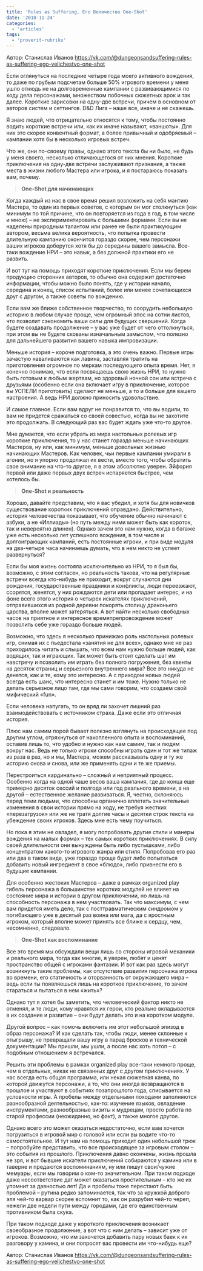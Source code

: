 ```yaml
---
title: 'Rules as Suffering. Его Величество One-Shot'
date: '2018-11-24'
categories:
  - 'articles'
tags:
  - 'proverit-rubriku'
---
```


Автор: Станислав Иванов https://vk.com/@dungeonsandsuffering-rules-as-suffering-ego-velichestvo-one-shot

Если оглянуться на последние четыре года моего активного вождения, то даже по грубым подсчетам больше 50% игрового времени у меня ушло отнюдь не на долговременные кампании с развивающимися по ходу дела персонажами, множеством побочных сюжетных арок и так далее. Короткие зарисовки на одну-две встречи, причем в основном от авторов систем и сеттингов. D&D Лига – наше все, иначе и не скажешь.

Я знаю людей, что отрицательно относятся к тому, чтобы постоянно водить короткие встречи или, как их иначе называют, «ваншоты». Для них это скорее конвентный формат, а более привычный и одобряемый – кампании хотя бы в несколько игровых встреч.

Что же, они по-своему правы, однако этого текста бы ни было, не будь у меня своего, несколько отличающегося от них мнения. Короткие приключения на одну-две встречи заслуживают признания, а также места в жизни любого Мастера или игрока, и я постараюсь показать вам, почему.

> **One-Shot для начинающих**

Когда каждый из нас в свое время решил возложить на себя мантию Мастера, то один из первых советов, с которым он мог столкнуться (как минимум по той причине, что он повторяется из года в год, в том числе и мною) – не экспериментировать с большими формами. Если вы не наделены природным талантом или ранее не были практикующим автором, весьма велика вероятность, что попытка провести длительную кампанию окончится гораздо скорее, чем персонажи ваших игроков доберутся хотя бы до середины вашего замысла. Все-таки вождение НРИ – это навык, а без должной практики его не развить.

И вот тут на помощь приходят короткие приключения. Если мы берем продукцию сторонних авторов, то обычно она содержит достаточно информации, чтобы можно было понять, где у истории начало, середина и конец, список испытаний, более или менее сочетающихся друг с другом, а также советы по вождению.

Если вам же ближе собственное творчество, то соорудить небольшую историю в любом случае проще, чем огромный эпос на сотни листов, что позволит сэкономить ваши силы для будущих свершений. Когда будете создавать продолжение – у вас уже будет от чего оттолкнуться, при этом вы не будете скованы изначальным замыслом, что полезно для дальнейшего развития вашего навыка импровизации.

Меньше история – короче подготовка, а это очень важно. Первые игры зачастую наваливаются как лавина, заставляя тратить на приготовления огромное по меркам последующего опыта время. Нет, я конечно понимаю, что если посвящаешь свою жизнь НРИ, то нужно быть готовым к любым жертвам, но здоровый ночной сон или встреча с друзьями (особенно если она включает игру в приключение, которое вы УСПЕЛИ приготовить) сделают не меньше, а то и больше для вашего настроения. А ведь НРИ должно приносить удовольствие.

И самое главное. Если вам вдруг не понравится то, что вы водили, то вам не придется сражаться со своей совестью, когда вы не захотите это продолжать. В следующий раз вас будет ждать уже что-то другое.

Мне думается, что если убрать из мира настольных ролевых игр короткие приключения, то у нас станет гораздо меньше начинающих Мастеров, ну или, как минимум, меньше довольных жизнью начинающих Мастеров. Как человек, чьи первые кампании умирали в агонии, но я упорно продолжал их вести, вместо того, чтобы обратить свое внимание на что-то другое, я в этом абсолютно уверен. Эйфория первой или даже первых двух встреч испаряется быстрее, чем хотелось бы.

> **One-Shot и реальность**

Хорошо, давайте представим, что я вас убедил, и хотя бы для новичков существование коротких приключений оправдано. Действительно, история человечества показывает, что обучение обычно начинают с азбуки, а не «Иллиады» (но путь между ними может быть как короток, так и невероятно длинен). Однако зачем это нам нужно, когда в багаже уже есть несколько лет успешного вождения, в том числе и долгоиграющих кампаний, есть постоянные игроки, и при виде модуля на два-четыре часа начинаешь думать, что в нем никто не успеет развернуться?

Если бы моя жизнь состояла исключительно из НРИ, то я был бы, возможно, с этим согласен, но реальность такова, что на регулярные встречи всегда кто-нибудь не приходит, вокруг случаются дни рождения, государственные праздники и конфликты, люди переезжают, ссорятся, женятся, у них рождаются дети или пропадает интерес, и на фоне всего этого история о четырех искателях приключений, отправившихся из родной деревни покорять столицу драконьего царства, вполне может затеряться. А вот найти несколько свободных часов на приятное и интересное времяпрепровождение может позволить себе уже гораздо больше людей.

Возможно, что здесь я несколько принижаю роль настольных ролевых игр, снимая их с пьедестала «занятия не для всех», однако мне не раз приходилось читать и слышать, что всем нам нужно больше людей, как водящих, так и играющих. Так может быть стоит сделать шаг им навстречу и позволить им играть без полного погружения, без квенты на десяток страниц и серьезного внутреннего мира? Все это никуда не денется, как и те, кому это интересно. А с приходом новых людей всегда есть шанс, что интересно станет и им тоже. Нужно только не делать серьезное лицо там, где мы сами говорим, что создаем свой мифический «fun».

Если человека напугать, то он вряд ли захочет лишний раз взаимодействовать с источником страха. Даже если это отличная история.

Плюс нам самим порой бывает полезно взглянуть на происходящее под другим углом, отряхнуться от накопленного опыта и воспоминаний, оставив лишь то, что удобно и нужно как нам самим, так и людям вокруг нас. Ведь не только игроки способны играть один и тот же типаж из раза в раз, но и мы, Мастера, можем рассказывать одну и ту же историю снова и снова, или же применять одни и те же приемы.

Перестроиться кардинально – сложный и неприятный процесс. Особенно когда на одной чаше весов ваша кампания, где до конца еще примерно десяток сессий и полгода или год реального времени, а на другой – естественное желание развиваться. Я, честно, склоняюсь перед теми людьми, что способны органично вплетать значительные изменения в свои истории прямо на ходу, не требуя жестких «перезагрузок» или же не тратя долгие часы и десятки строк текста на убеждение своих игроков. Здесь мне есть чему поучиться.

Но пока я этим не овладел, я могу попробовать другие стили и манеры вождения на малых формах – тех самых коротких приключениях. В силу своей длительности они вынуждены быть либо пустышками, либо концентратом какого-то игрового жанра или стиля. Попробовав его раз или два в таком виде, уже гораздо проще будет либо попытаться добавить новый ингредиент в свое «блюдо», либо привнести его в будущие кампании.

Для особенно жестоких Мастеров – даже в рамках organized play гибель персонажа в большинстве коротких модулей не влияет на состояние мира и истории в другом приключении, но лишь на способность персонажа в нем участвовать. Так что максимум, с чем вам придется иметь дело, так с посттравматическим синдромом у погибающего уже в десятый раз воина или мага, да с яростным игроком, который вполне может принять все ближе к сердцу, чем, несомненно, следовало.

> **One-Shot как воспоминание**

Все это время мы обсуждали вещи лишь со стороны игровой механики и реального мира, тогда как многие, я уверен, любят и ценят пространство общей с игроками фантазии. И вот как раз здесь могут возникнуть такие проблемы, как отсутствие развития персонажа игрока во времени, его статичность и оторванность от окружающего мира – ведь если ты появляешься лишь на короткое приключение, то зачем стараться и пытаться в нем «жить»?

Однако тут я хотел бы заметить, что человеческий фактор никто не отменял, и те люди, кому нравятся их герои, кто реально вкладывается в их создание и развитие – они будут делать это и на коротком модуле.

Другой вопрос – как помочь включить им этот небольшой эпизод в образ персонажа? И как сделать так, чтобы люди, менее склонные к отыгрышу, не превращали вашу игру в парад бросков и технической документации? Мы пришли, мы ушли, а после нас хоть потоп – с подобным отношением я встречался.

Решить эти проблемы в рамках organized play все-таки немного проще, чем в отдельных, никак не связанных друг с другом приключениях. У нас всегда есть общая программа, или некая сюжетная канва, по которой движутся персонажи, а то, что они иногда возвращаются в прошлое и участвуют в событиях позапрошлого года, списывается на условности игры. А пробелы между отдельными походами заполняются разнообразной деятельностью, как-то: изучение языков, овладение инструментами, разнообразные визиты к мудрецам, просто работа по старой профессии (неожиданно, но факт), а также многое другое.

Однако всего это может оказаться недостаточно, если вам хочется погрузиться в игровой мир с головой или если вы водите что-то самостоятельное. И тут нам на помощь приходит один небольшой трюк – попробуйте представить, что все происходящее за игровым столом – это события из прошлого. Приключения давно окончены, жизнь прошла не зря, и вот бывшие искатели приключений собираются у камина или в таверне и предаются воспоминаниям, ну или пишут свои/чужие мемуары, если мы говорим о ком-то значительном. При таком подходе даже несоответствие дат может оказаться простительным – кто же их упомнит за давностью лет! Да и пробелы тоже перестают быть проблемой – рутина редко запоминается, так что за кружкой доброго эля чей-то варвар скорее вспомнит то, как он разрубил чей-то череп, нежели две недели пути между городами, где его единственным противником была скука.

При таком подходе даже у короткого приключения возникает своеобразное продолжение, а вот что с ним делать – зависит уже от игроков. Возможно, что им захочется добавить пару новых баек к их разговору у камина, и они попросят вас провести им что-нибудь еще?

Автор: Станислав Иванов https://vk.com/@dungeonsandsuffering-rules-as-suffering-ego-velichestvo-one-shot

